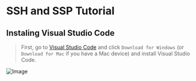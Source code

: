 # **SSH and SSP Tutorial**

## Instaling Visual Studio Code

> First, go to [Visual Studio Code](https://code.visualstudio.com/) and click `Download for Windows` (or `Download for Mac` if you have a Mac device) and install Visual Studio Code.

![Image](https://i.imgur.com/2XfNKHp.png)

>